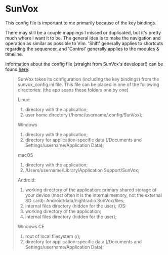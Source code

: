 # SunVox

This config file is important to me primarily because of the key bindings.

There may still be a couple mappings I missed or duplicated, but it's pretty much where I want it to be. The general idea is to make the navigation and operation as similar as possible to Vim. 'Shift' generally applies to shortcuts regarding the sequencer, and 'Control' generally applies to the modules & timeline.

Information about the config file (straight from SunVox's developer!) can be found [here](https://www.warmplace.ru/forum/viewtopic.php?t=6389):

> SunVox takes its configuration (including the key bindings) from the sunvox_config.ini file.
> This file can be placed in one of the following directories: (the app scans these folders one by one)
>
> Linux:
> 1) directory with the application;
> 2) user home directory (/home/username/.config/SunVox);
>
> Windows
> 1) directory with the application;
> 2) directory for application-specific data (/Documents and Settings/username/Application Data);
>
> macOS
> 1) directory with the application;
> 2) /Users/username/Library/Application Support/SunVox;
>
> Android:
> 1) working directory of the application: primary shared storage of your device (most often it is the internal memory, not the external SD card): Android/data/nightradio.SunVox/files;
> 2) internal files directory (hidden for the user);
> iOS:
> 1) working directory of the application;
> 2) internal files directory (hidden for the user);
>
> Windows CE
> 1) root of local filesystem (/);
> 2) directory for application-specific data (/Documents and Settings/username/Application Data);
